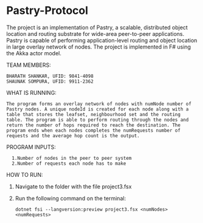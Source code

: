 # Pastry-Protocol
  
  The project is an implementation of Pastry, a scalable, distributed object location and routing substrate for wide-area peer-to-peer applications. Pastry is capable of performing application-level routing and object location in large overlay network of nodes. The project is implemented in F# using the Akka actor model. 
  
TEAM MEMBERS:


    BHARATH SHANKAR, UFID: 9841-4098
    SHAUNAK SOMPURA, UFID: 9911-2362


WHAT IS RUNNING: 
  
    The program forms an overlay network of nodes with numNode number of Pastry nodes. A unique nodeId is created for each node along with a table that stores the leafset, neighbourhood set and the routing table. The program is able to perform routing through the nodes and return the number of hops required to reach the destination. The program ends when each nodes completes the numRequests number of requests and the average hop count is the output.
    

PROGRAM INPUTS:
      
      1.Number of nodes in the peer to peer system
      2.Number of requests each node has to make
  
  
  
HOW TO RUN:

1) Navigate to the folder with the file project3.fsx
2) Run the following command on the terminal:

       dotnet fsi --langversion:preview project3.fsx <numNodes> <numRequests> 

